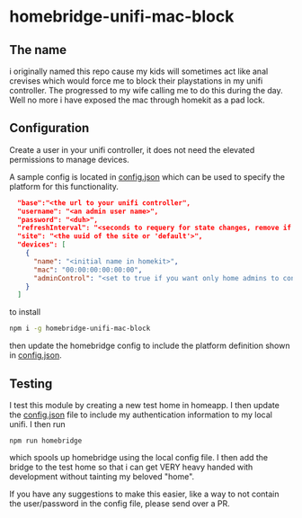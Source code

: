 # homebridge-unifi-mac-block
## The name
i originally named this repo cause my kids will sometimes act like anal crevises which would force me to block their playstations in my unifi controller.  The progressed to my wife calling me to do this during the day.  Well no more
i have exposed the mac through homekit as a pad lock.

## Configuration
Create a user in your unifi controller, it does not need the elevated permissions to manage devices.

A sample config is located in [config.json](homebridge/config.json) which can be used to specify the platform for this functionality.
````json
  "base":"<the url to your unifi controller",
  "username": "<an admin user name>",
  "password": "<duh>",
  "refreshInterval": "<seconds to requery for state changes, remove if you dont want automatic polling>"
  "site": "<the uuid of the site or 'default'>",
  "devices": [
    {
      "name": "<initial name in homekit>",
      "mac": "00:00:00:00:00:00",
      "adminControl": "<set to true if you want only home admins to control the locks"
    }
  ]
````
to install
```bash
npm i -g homebridge-unifi-mac-block
```
then update the homebridge config to include the platform definition shown in [config.json](homebridge/config.json).
## Testing
I test this module by creating a new test home in homeapp.  I then update the [config.json](homebridge/config.json) file to include 
my authentication information to my local unifi.  I then run
```shell script
npm run homebridge
```
which spools up homebridge using the local config file.  I then add the bridge to the test home so that i can get VERY heavy handed with development without tainting my beloved "home". 

If you have any suggestions to make this easier, like a way to not contain the user/password in the config file, please send over a PR.